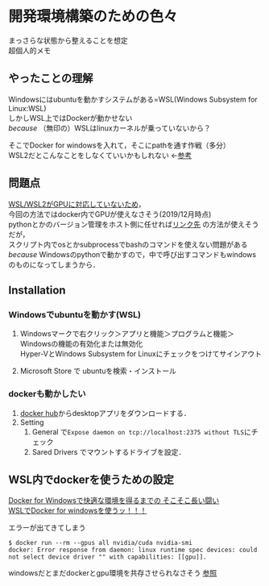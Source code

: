 # 開発環境構築のための色々  
まっさらな状態から整えることを想定  
超個人的メモ

## やったことの理解
Windowsにはubuntuを動かすシステムがある=WSL(Windows Subsystem for Linux:WSL)  
しかしWSL上ではDockerが動かせない  
_because_ （無印の）WSLはlinuxカーネルが乗っていないから？  

そこでDocker for windowsを入れて，そこにpathを通す作戦（多分）  
WSL2だとこんなことをしなくていいかもしれない
←[参考](https://docs.microsoft.com/ja-jp/windows/wsl/wsl2-about#full-system-call-compatibility)  

## 問題点
[WSL/WSL2がGPUに対応していないため](https://docs.microsoft.com/ja-jp/windows/wsl/wsl2-faq#can-i-access-the-gpu-in-wsl-2-are-there-plans-to-increase-hardware-support)，  
今回の方法ではdocker内でGPUが使えなさそう(2019/12月時点)  
pythonとかのバージョン管理をホスト側に任せれば[リンク先](https://sekailab.com/wp/2019/03/10/execute-windows-binary-on-wsl/)
の方法が使えそうだが，  
スクリプト内でosとかsubprocessでbashのコマンドを使えない問題がある  
_because_ Windowsのpythonで動かすので，中で呼び出すコマンドもwindowsのものになってしまうから．

## Installation
### Windowsでubuntuを動かす(WSL)
1. Windowsマークで右クリック＞アプリと機能＞プログラムと機能＞Windowsの機能の有効化または無効化  
Hyper-VとWindows Subsystem for Linuxにチェックをつけてサインアウト  

1. Microsoft Store で ubuntuを検索・インストール  

### dockerも動かしたい
1. [docker hub](https://hub.docker.com/)からdesktopアプリをダウンロードする．  
1. Setting
    1. General で`Expose daemon on tcp://localhost:2375 without TLS`にチェック  
    1. Sared  Drivers でマウントするドライブを設定．  


## WSL内でdockerを使うための設定
[Docker for Windowsで快適な環境を得るまでの そこそこ長い闘い](https://qiita.com/YukiMiyatake/items/73c7d6c4f2c9739ebe60)  
[WSLでDocker for windowsを使うッ！！！](https://qiita.com/endo_hizumi/items/0cc50bdfbd827579733e)  

エラーが出てきてしまう
```
$ docker run --rm --gpus all nvidia/cuda nvidia-smi
docker: Error response from daemon: linux runtime spec devices: could not select device driver "" with capabilities: [[gpu]].
```
windowsだとまだdockerとgpu環境を共存させられなさそう
[参照](https://github.com/NVIDIA/nvidia-docker/issues/665)
